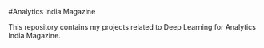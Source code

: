 #Analytics India Magazine

This repository contains my projects related to Deep Learning for Analytics India Magazine.
